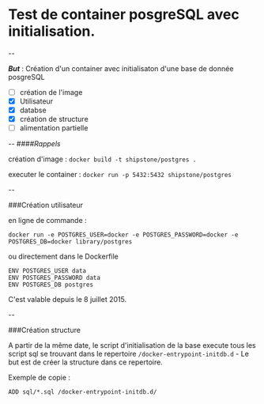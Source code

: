 # Test de container posgreSQL avec initialisation.

--

***But*** : Création d'un container avec initialisaton d'une base de donnée posgreSQL 

* [ ] création de l'image
* [x] Utilisateur
* [x] databse
* [x] création de structure
* [ ] alimentation partielle

--
####*Rappels*

création d'image : ```docker build -t shipstone/postgres .```

executer le container : ```docker run -p 5432:5432 shipstone/postgres```

--

###Création utilisateur

en ligne de commande : 

```shell
docker run -e POSTGRES_USER=docker -e POSTGRES_PASSWORD=docker -e POSTGRES_DB=docker library/postgres
```

ou directement dans le Dockerfile

```shell
ENV POSTGRES_USER data
ENV POSTGRES_PASSWORD data
ENV POSTGRES_DB postgres
```

C'est valable depuis le 8 juillet 2015.

--

###Création structure

A partir de la même date, le script d'initialisation de la base execute tous les script sql se trouvant dans le repertoire ```/docker-entrypoint-initdb.d``` - Le but est de créer la structure dans ce repertoire.

Exemple de copie :  

```
ADD sql/*.sql /docker-entrypoint-initdb.d/
```

